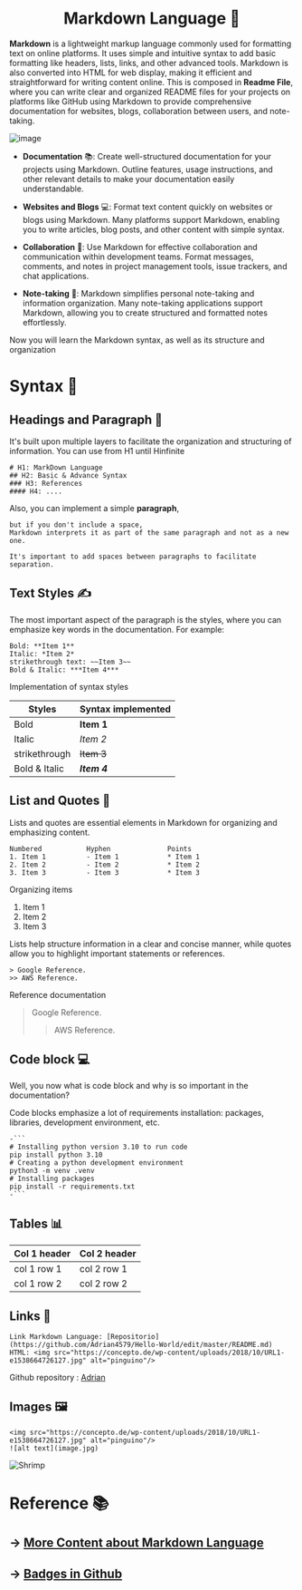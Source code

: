 <h1 align="center">Markdown Language 📝 </h1>

**Markdown** is a lightweight markup language commonly used for formatting text on online platforms. It uses simple and intuitive syntax to add basic formatting like headers, lists, links, and other advanced tools. Markdown is also converted into HTML for web display, making it efficient and straightforward for writing content online. This is composed in **Readme File**, where you can write clear and organized README files for your projects on platforms like GitHub using Markdown to provide comprehensive documentation for websites, blogs, collaboration between users, and note-taking.

![image](https://github.com/Adr4563/Workshop-Markdown-Language/assets/135796378/b68a6375-1748-40a6-8a30-6cf146d31b0a)


* **Documentation** 📚: Create well-structured documentation for your projects using Markdown. Outline features, usage instructions, and other relevant details to make your documentation easily understandable.

* **Websites and Blogs** 💻: Format text content quickly on websites or blogs using Markdown. Many platforms support Markdown, enabling you to write articles, blog posts, and other content with simple syntax.

* **Collaboration** 🤝: Use Markdown for effective collaboration and communication within development teams. Format messages, comments, and notes in project management tools, issue trackers, and chat applications.

* **Note-taking** 📒: Markdown simplifies personal note-taking and information organization. Many note-taking applications support Markdown, allowing you to create structured and formatted notes effortlessly.

Now you will learn the Markdown syntax, as well as its structure and organization

# Syntax 🔡
## Headings and Paragraph 📑

It's built upon multiple layers to facilitate the organization and structuring of information. You can use from H1 until Hinfinite

```
# H1: MarkDown Language 
## H2: Basic & Advance Syntax
### H3: References
#### H4: ....
```
Also, you can implement a simple **paragraph**,
```
but if you don't include a space,
Markdown interprets it as part of the same paragraph and not as a new one.

It's important to add spaces between paragraphs to facilitate separation.
```
## Text Styles ✍️

The most important aspect of the paragraph is the styles, where you can emphasize key words in the documentation. For example:

```
Bold: **Item 1**
Italic: *Item 2*
strikethrough text: ~~Item 3~~
Bold & Italic: ***Item 4***
```

Implementation of syntax styles

| Styles        | Syntax implemented |                         
| ------------- | -------------------|
| Bold          | **Item 1**         |
| Italic        | *Item 2*           |
| strikethrough | ~~Item 3~~         |
| Bold & Italic | ***Item 4***       |


## List and Quotes 📝
Lists and quotes are essential elements in Markdown for organizing and emphasizing content. 

```
Numbered           Hyphen              Points
1. Item 1          - Item 1            * Item 1
2. Item 2          - Item 2            * Item 2
3. Item 3          - Item 3            * Item 3
```
Organizing items
1. Item 1
2. Item 2
3. Item 3     

Lists help structure information in a clear and concise manner, while quotes allow you to highlight important statements or references.
```
> Google Reference.
>> AWS Reference.
```
Reference documentation
> Google Reference.
>> AWS Reference.

## Code block 💻

Well, you now what is code block and why is so important in the documentation?

Code blocks emphasize a lot of requirements installation: packages, libraries, development environment, etc.
```
-```
# Installing python version 3.10 to run code
pip install python 3.10
# Creating a python development environment
python3 -m venv .venv
# Installing packages
pip install -r requirements.txt
-```
```
## Tables 📊

| Col 1 header  | Col 2 header  |
| ------------- | ------------- |
| col 1 row 1   | col 2 row 1   |
| col 1 row 2   | col 2 row 2   |


## Links 🔗
```
Link Markdown Language: [Repositorio](https://github.com/Adrian4579/Hello-World/edit/master/README.md)
HTML: <img src="https://concepto.de/wp-content/uploads/2018/10/URL1-e1538664726127.jpg" alt="pinguino"/>
```
Github repository : [Adrian](https://github.com/Adrian4579/Hello-World/edit/master/README.md)

## Images 🖼️
```
<img src="https://concepto.de/wp-content/uploads/2018/10/URL1-e1538664726127.jpg" alt="pinguino"/>
![alt text](image.jpg)
```
<img src="https://www.shutterstock.com/image-vector/realistic-shrimp-isolated-detailed-black-260nw-1961969428.jpg" alt="Shrimp"/>

# Reference 📚
## → [More Content about Markdown Language](https://github.com/abhisheknaiidu/awesome-github-profile-readme)
## → [Badges in Github](https://github.com/Envoy-VC/awesome-badges)

